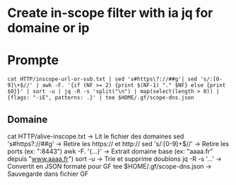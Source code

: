 # Create in-scope filter with ia jq for domaine or ip

# Prompte

```
cat HTTP/inscope-url-or-sub.txt | sed 's#https\?://##g'| sed 's/:[0-9]\+$//' | awk -F. '{if (NF >= 2) {print $(NF-1) "." $NF} else {print $0}}' | sort -u | jq -R -s 'split("\n") | map(select(length > 0)) | {flags: "-iE", patterns: .}' | tee $HOME/.gf/scope-dns.json
```

## Domaine

cat HTTP/alive-inscope.txt → Lit le fichier des domaines
sed 's#https\?://##g' → Retire les https:// et http://
sed 's/:[0-9]\+$//' → Retire les ports (ex: ":8443")
awk -F. '{...}' → Extrait domaine base (ex: "aaaa.fr" depuis "www.aaaa.fr")
sort -u → Trie et supprime doublons
jq -R -s '...' → Convertit en JSON formaté pour GF
tee $HOME/.gf/scope-dns.json → Sauvegarde dans fichier GF
